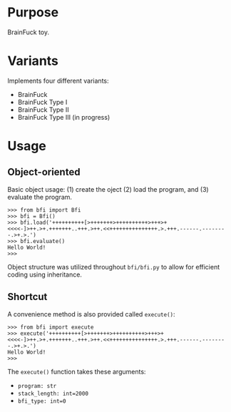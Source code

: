 # Purpose

BrainFuck toy.

# Variants

Implements four different variants:

 - BrainFuck
 - BrainFuck Type I
 - BrainFuck Type II
 - BrainFuck Type III (in progress)

# Usage

## Object-oriented

Basic object usage: (1) create the oject (2) load the program, and (3) evaluate the program.

    >>> from bfi import Bfi
    >>> bfi = Bfi()
    >>> bfi.load('++++++++++[>+++++++>++++++++++>+++>+<<<<-]>++.>+.+++++++..+++.>++.<<+++++++++++++++.>.+++.------.--------.>+.>.')
    >>> bfi.evaluate()
    Hello World!
    >>>

Object structure was utilized throughout `bfi/bfi.py` to allow for efficient coding using inheritance.

## Shortcut

A convenience method is also provided called `execute()`:

    >>> from bfi import execute
    >>> execute('++++++++++[>+++++++>++++++++++>+++>+<<<<-]>++.>+.+++++++..+++.>++.<<+++++++++++++++.>.+++.------.--------.>+.>.')
    Hello World!
    >>>
    
The `execute()` function takes these arguments:

 * `program: str`
 * `stack_length: int=2000`
 * `bfi_type: int=0`
